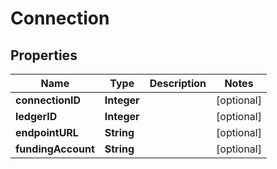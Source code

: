 
# Connection

## Properties
Name | Type | Description | Notes
------------ | ------------- | ------------- | -------------
**connectionID** | **Integer** |  |  [optional]
**ledgerID** | **Integer** |  |  [optional]
**endpointURL** | **String** |  |  [optional]
**fundingAccount** | **String** |  |  [optional]



